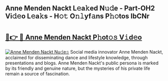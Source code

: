 ## Anne Menden Nackt L𝚎a𝚔ed N𝚞𝚍e - Part-OH2 Vi𝚍𝚎o L𝚎a𝚔s - H𝚘𝚝 O𝚗𝚕yf𝚊ns P𝚑𝚘tos IbCNr

# <h2><a href="http://kf07on.oniu.top/?m=Anne+Menden+Nackt">🔗👉 🔴 Anne Menden Nackt P𝚑ot𝚘𝚜 V𝚒d𝚎o</a></h2>

[![Anne Menden Nackt Nu𝚍e𝚜](https://i.imgur.com/0qMVB7G.gif)](http://kf07on.oniu.top/?m=Anne+Menden+Nackt)
Social media innovator Anne Menden Nackt, acclaimed for disseminating dance and lifestyle knowledge, through presentations and blogs. Anne Menden Nackt's public persona is marked by its friendly and genuine nature, but the mysteries of his private life remain a source of fascination.  
